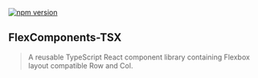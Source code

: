 [![npm version](https://img.shields.io/npm/v/@mike.e.coughlin/flexcomponents-tsx.svg?style=flat)](https://www.npmjs.com/package/@mike.e.coughlin/flexcomponents-tsx)

## FlexComponents-TSX
> A reusable TypeScript React component library containing Flexbox layout compatible Row and Col.